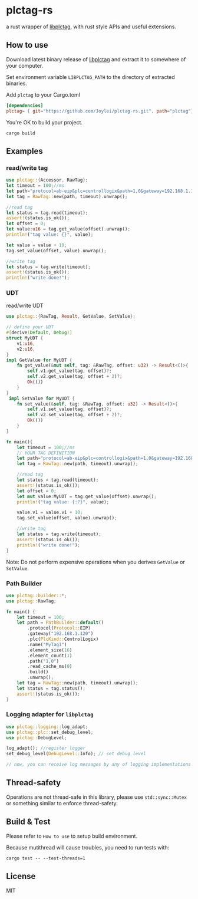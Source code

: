 # plctag-rs

a rust wrapper of [libplctag](https://github.com/libplctag/libplctag), with rust style APIs and useful extensions.

## How to use

Download latest binary release of [libplctag](https://github.com/libplctag/libplctag/releases) and extract it to somewhere of your computer.

Set environment variable `LIBPLCTAG_PATH` to the directory of extracted binaries.

Add `plctag` to your Cargo.toml

```toml
[dependencies]
plctag= { git="https://github.com/Joylei/plctag-rs.git", path="plctag"}
```

You're OK to build your project.

```shell
cargo build
```

## Examples

### read/write tag

 ```rust
 use plctag::{Accessor, RawTag};
 let timeout = 100;//ms
 let path="protocol=ab-eip&plc=controllogix&path=1,0&gateway=192.168.1.120&name=MyTag1&elem_count=1&elem_size=16";// YOUR TAG DEFINITION
 let tag = RawTag::new(path, timeout).unwrap();

 //read tag
 let status = tag.read(timeout);
 assert!(status.is_ok());
 let offset = 0;
 let value:u16 = tag.get_value(offset).unwrap();
 println!("tag value: {}", value);

 let value = value + 10;
 tag.set_value(offset, value).unwrap();

 //write tag
 let status = tag.write(timeout);
 assert!(status.is_ok());
 println!("write done!");
 ```

### UDT

read/write UDT

 ```rust
use plctag::{RawTag, Result, GetValue, SetValue};

 // define your UDT
 #[derive(Default, Debug)]
 struct MyUDT {
     v1:u16,
     v2:u16,
 }
 impl GetValue for MyUDT {
     fn get_value(&mut self, tag: &RawTag, offset: u32) -> Result<()>{
         self.v1.get_value(tag, offset)?;
         self.v2.get_value(tag, offset + 2)?;
         Ok(())
     }
 }
  impl SetValue for MyUDT {
     fn set_value(&self, tag: &RawTag, offset: u32) -> Result<()>{
         self.v1.set_value(tag, offset)?;
         self.v2.set_value(tag, offset + 2)?;
         Ok(())
     }
 }

 fn main(){
     let timeout = 100;//ms
     // YOUR TAG DEFINITION
     let path="protocol=ab-eip&plc=controllogix&path=1,0&gateway=192.168.1.120&name=MyTag2&elem_count=2&elem_size=16";
     let tag = RawTag::new(path, timeout).unwrap();

     //read tag
     let status = tag.read(timeout);
     assert!(status.is_ok());
     let offset = 0;
     let mut value:MyUDT = tag.get_value(offset).unwrap();
     println!("tag value: {:?}", value);

     value.v1 = value.v1 + 10;
     tag.set_value(offset, value).unwrap();

     //write tag
     let status = tag.write(timeout);
     assert!(status.is_ok());
     println!("write done!");
 }

 ```

Note:
Do not perform expensive operations when you derives `GetValue` or `SetValue`.

### Path Builder

```rust
use plctag::builder::*;
use plctag::RawTag;

fn main() {
    let timeout = 100;
    let path = PathBuilder::default()
        .protocol(Protocol::EIP)
        .gateway("192.168.1.120")
        .plc(PlcKind::ControlLogix)
        .name("MyTag1")
        .element_size(16)
        .element_count(1)
        .path("1,0")
        .read_cache_ms(0)
        .build()
        .unwrap();
    let tag = RawTag::new(path, timeout).unwrap();
    let status = tag.status();
    assert!(status.is_ok());
}

```

### Logging adapter for `libplctag`

```rust
use plctag::logging::log_adapt;
use plctag::plc::set_debug_level;
use plctag::DebugLevel;

log_adapt(); //register logger
set_debug_level(DebugLevel::Info); // set debug level

// now, you can receive log messages by any of logging implementations of crate `log`

```

## Thread-safety

Operations are not thread-safe in this library, please use `std::sync::Mutex` or something similar to enforce thread-safety.

## Build & Test

Please refer to `How to use` to setup build environment.

Because mutithread will cause troubles, you need to run tests with:

```shell
cargo test -- --test-threads=1
```

## License

MIT

